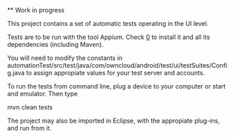 ** Work in progress

This project contains a set of automatic tests operating in the UI level.

Tests are to be run with the tool Appium. Check [0] to install it and all its dependencies (including Maven).

You will need to modify the constants in automationTest/src/test/java/com/owncloud/android/test/ui/testSuites/Config.java to assign appropiate values for your test server and accounts.

To run the tests from command line, plug a device to your computer or start and emulator. Then type 

mvn clean tests

The project may also be imported in Eclipse, with the appropiate plug-ins, and run from it.

[0]: http://appium.io/slate/en/master/?java#about-appium